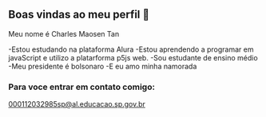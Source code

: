 ## Boas vindas ao meu perfil 🤑

Meu nome é Charles Maosen Tan

-Estou estudando na plataforma Alura
-Estou aprendendo a programar em javaScript e utilizo a platarforma p5js web.
-Sou estudante de ensino médio
-Meu presidente é bolsonaro
-E eu amo minha namorada
### Para voce entrar em contato comigo:
000112032985sp@al.educacao.sp.gov.br
